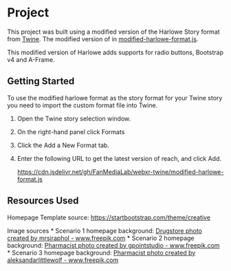 # Project


This project was built using a modified version of the Harlowe Story format from [Twine](https://twinery.org/). The modified version of in [modified-harlowe-format.js](modified-harlowe-format.js).

This modified version of Harlowe adds supports for radio buttons, Bootstrap v4 and A-Frame.

## Getting Started

To use the modified harlowe format as the story format for your Twine story you need to import the custom format file into Twine.

1. Open the Twine story selection window.

2. On the right-hand panel click Formats

3. Click the Add a New Format tab.

4. Enter the following URL to get the latest version of reach, and click Add.

    https://cdn.jsdelivr.net/gh/FanMediaLab/webxr-twine/modified-harlowe-format.js




## Resources Used
Homepage Template source: https://startbootstrap.com/theme/creative

Image sources
    * Scenario 1 homepage background: <a href='https://www.freepik.com/photos/drugstore'>Drugstore photo created by mrsiraphol - www.freepik.com</a>
    * Scenario 2 homepage background: <a href='https://www.freepik.com/photos/pharmacist'>Pharmacist photo created by gpointstudio - www.freepik.com</a>
    * Scenario 3 homepage background: <a href='https://www.freepik.com/photos/pharmacist'>Pharmacist photo created by aleksandarlittlewolf - www.freepik.com</a>
    
